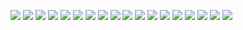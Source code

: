 ![](https://github.com/shiep2021/homework/blob/main/chenyue/4.13/photo/4.20image1.png) 
![](https://github.com/shiep2021/homework/blob/main/chenyue/4.13/photo/4.20image1.2.png) 
![](https://github.com/shiep2021/homework/blob/main/chenyue/4.13/photo/4.20image1.3.png) 
![](https://github.com/shiep2021/homework/blob/main/chenyue/4.13/photo/4.20image1.4.png) 
![](https://github.com/shiep2021/homework/blob/main/chenyue/4.13/photo/4.20image1.5.png) 
![](https://github.com/shiep2021/homework/blob/main/chenyue/4.13/photo/5.1video1.png) 
![](https://github.com/shiep2021/homework/blob/main/chenyue/4.13/photo/6.1.png) 
![](https://github.com/shiep2021/homework/blob/main/chenyue/4.13/photo/6.2.png) 
![](https://github.com/shiep2021/homework/blob/main/chenyue/4.13/photo/6.3.png) 
![](https://github.com/shiep2021/homework/blob/main/chenyue/4.13/photo/6.4.png) 
![](https://github.com/shiep2021/homework/blob/main/chenyue/4.13/photo/6.5.png) 
![](https://github.com/shiep2021/homework/blob/main/chenyue/4.13/photo/6.7.png) 
![](https://github.com/shiep2021/homework/blob/main/chenyue/4.13/photo/4.20draw.png) 
![](https://github.com/shiep2021/homework/blob/main/chenyue/4.13/photo/4.20jiugongge1.png) 
![](https://github.com/shiep2021/homework/blob/main/chenyue/4.13/photo/4.20qipan1.png) 
![](https://github.com/shiep2021/homework/blob/main/chenyue/4.13/photo/420qipan2.png) 
![](https://github.com/shiep2021/homework/blob/main/chenyue/4.13/photo/daima1.png) 
![](https://github.com/shiep2021/homework/blob/main/chenyue/4.13/photo/daima2.png) 
